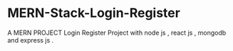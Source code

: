 # MERN-Stack-Login-Register
A MERN PROJECT Login Register Project with node js , react js , mongodb and express js .
